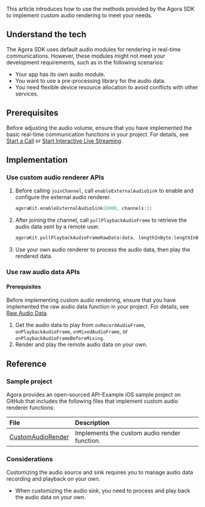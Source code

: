 This article introduces how to use the methods provided by the Agora SDK to implement custom audio rendering to meet your needs.

## Understand the tech

The Agora SDK uses default audio modules for rendering in real-time communications.
However, these modules might not meet your development requirements, such as in the following scenarios:

- Your app has its own audio module.
- You want to use a pre-processing library for the audio data.
- You need flexible device resource allocation to avoid conflicts with other services.

## Prerequisites

Before adjusting the audio volume, ensure that you have implemented the basic real-time communication functions in your project. For details, see [Start a Call](start_call_ios) or [Start Interactive Live Streaming](start_live_ios).

## Implementation

### Use custom audio renderer APIs

1. Before calling `joinChannel`, call `enableExternalAudioSink` to enable and configure the external audio renderer.

    ```swift
    agoraKit.enableExternalAudioSink(8000, channels:2)
    ```

2. After joining the channel, call `pullPlaybackAudioFrame` to retrieve the audio data sent by a remote user.

    ```swift
    agoraKit.pullPlaybackAudioFrameRawData(data, lengthInByte:lengthInByte)
    ```

3. Use your own audio renderer to process the audio data, then play the rendered data.

### Use raw audio data APIs

#### Prerequisites

Before implementing custom audio rendering, ensure that you have implemented the raw audio data function in your project. For details, see [Raw Audio Data](raw_audio_data_ios).

1. Get the audio data to play from `onRecordAudioFrame`, `onPlaybackAudioFrame`, `onMixedAudioFrame`, or `onPlaybackAudioFrameBeforeMixing`.
2. Render and play the remote audio data on your own.

## Reference

### Sample project

Agora provides an open-sourced API-Example iOS sample project on GitHub that includes the following files that implement custom audio renderer functions:

| File                                                         | Description                                                  |
| :----------------------------------------------------------- | :----------------------------------------------------------- |
| [CustomAudioRender](https://github.com/AgoraIO/API-Examples/tree/dev/3.6.200/iOS/APIExample/Examples/Advanced/CustomAudioRender) | Implements the custom audio render function.  |


### Considerations

Customizing the audio source and sink requires you to manage audio data recording and playback on your own.

- When customizing the audio sink, you need to process and play back the audio data on your own.